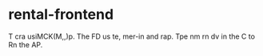 # rental-frontend
T
cra usiMCK(M,,)p.
The FD us te, mer-in and rap.
Tpe nm rn dv in the C to Rn the AP.
